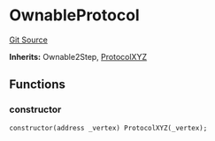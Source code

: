 # OwnableProtocol
[Git Source](https://github.com/llama-community/vertex-v1/blob/6c2711ddcfd18478ed9aaa1452683c650813cd72/src/mock/OwnableProtocol.sol)

**Inherits:**
Ownable2Step, [ProtocolXYZ](/src/mock/ProtocolXYZ.sol/contract.ProtocolXYZ.md)


## Functions
### constructor


```solidity
constructor(address _vertex) ProtocolXYZ(_vertex);
```

